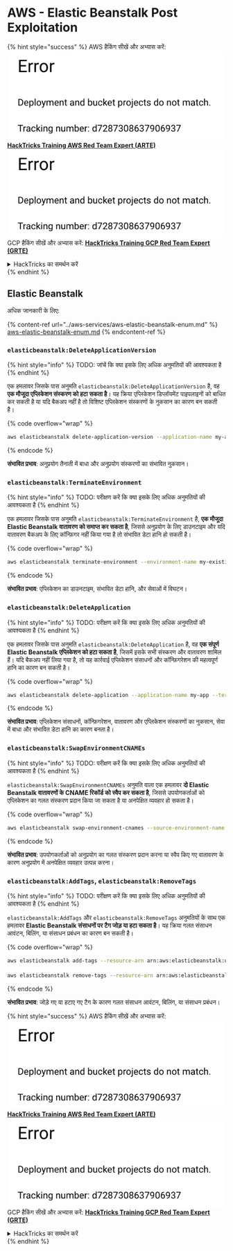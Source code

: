 # AWS - Elastic Beanstalk Post Exploitation

{% hint style="success" %}
AWS हैकिंग सीखें और अभ्यास करें:<img src="../../../.gitbook/assets/image (1) (1).png" alt="" data-size="line">[**HackTricks Training AWS Red Team Expert (ARTE)**](https://training.hacktricks.xyz/courses/arte)<img src="../../../.gitbook/assets/image (1) (1).png" alt="" data-size="line">\
GCP हैकिंग सीखें और अभ्यास करें: <img src="../../../.gitbook/assets/image (2).png" alt="" data-size="line">[**HackTricks Training GCP Red Team Expert (GRTE)**<img src="../../../.gitbook/assets/image (2).png" alt="" data-size="line">](https://training.hacktricks.xyz/courses/grte)

<details>

<summary>HackTricks का समर्थन करें</summary>

* [**सदस्यता योजनाएँ**](https://github.com/sponsors/carlospolop) जांचें!
* **हमारे** 💬 [**Discord समूह**](https://discord.gg/hRep4RUj7f) या [**टेलीग्राम समूह**](https://t.me/peass) में शामिल हों या **हमारे** **Twitter** 🐦 [**@hacktricks\_live**](https://twitter.com/hacktricks\_live)** का पालन करें।**
* हैकिंग ट्रिक्स साझा करें और [**HackTricks**](https://github.com/carlospolop/hacktricks) और [**HackTricks Cloud**](https://github.com/carlospolop/hacktricks-cloud) गिटहब रिपोजिटरी में PR सबमिट करें।

</details>
{% endhint %}

## Elastic Beanstalk

अधिक जानकारी के लिए:

{% content-ref url="../aws-services/aws-elastic-beanstalk-enum.md" %}
[aws-elastic-beanstalk-enum.md](../aws-services/aws-elastic-beanstalk-enum.md)
{% endcontent-ref %}

### `elasticbeanstalk:DeleteApplicationVersion`

{% hint style="info" %}
TODO: जांचें कि क्या इसके लिए अधिक अनुमतियों की आवश्यकता है
{% endhint %}

एक हमलावर जिसके पास अनुमति `elasticbeanstalk:DeleteApplicationVersion` है, वह **एक मौजूदा एप्लिकेशन संस्करण को हटा सकता है**। यह क्रिया एप्लिकेशन डिप्लॉयमेंट पाइपलाइनों को बाधित कर सकती है या यदि बैकअप नहीं है तो विशिष्ट एप्लिकेशन संस्करणों के नुकसान का कारण बन सकती है।

{% code overflow="wrap" %}
```bash
aws elasticbeanstalk delete-application-version --application-name my-app --version-label my-version
```
{% endcode %}

**संभावित प्रभाव**: अनुप्रयोग तैनाती में बाधा और अनुप्रयोग संस्करणों का संभावित नुकसान।

### `elasticbeanstalk:TerminateEnvironment`

{% hint style="info" %}
TODO: परीक्षण करें कि क्या इसके लिए अधिक अनुमतियों की आवश्यकता है
{% endhint %}

एक हमलावर जिसके पास अनुमति `elasticbeanstalk:TerminateEnvironment` है, **एक मौजूदा Elastic Beanstalk वातावरण को समाप्त कर सकता है**, जिससे अनुप्रयोग के लिए डाउनटाइम और यदि वातावरण बैकअप के लिए कॉन्फ़िगर नहीं किया गया है तो संभावित डेटा हानि हो सकती है।

{% code overflow="wrap" %}
```bash
aws elasticbeanstalk terminate-environment --environment-name my-existing-env
```
{% endcode %}

**संभावित प्रभाव**: एप्लिकेशन का डाउनटाइम, संभावित डेटा हानि, और सेवाओं में विघटन।

### `elasticbeanstalk:DeleteApplication`

{% hint style="info" %}
TODO: परीक्षण करें कि क्या इसके लिए अधिक अनुमतियों की आवश्यकता है
{% endhint %}

एक हमलावर जिसके पास अनुमति `elasticbeanstalk:DeleteApplication` है, वह **एक संपूर्ण Elastic Beanstalk एप्लिकेशन को हटा सकता है**, जिसमें इसके सभी संस्करण और वातावरण शामिल हैं। यदि बैकअप नहीं लिया गया है, तो यह कार्रवाई एप्लिकेशन संसाधनों और कॉन्फ़िगरेशन की महत्वपूर्ण हानि का कारण बन सकती है।

{% code overflow="wrap" %}
```bash
aws elasticbeanstalk delete-application --application-name my-app --terminate-env-by-force
```
{% endcode %}

**संभावित प्रभाव**: एप्लिकेशन संसाधनों, कॉन्फ़िगरेशन, वातावरण और एप्लिकेशन संस्करणों का नुकसान, सेवा में बाधा और संभावित डेटा हानि का कारण बनता है।

### `elasticbeanstalk:SwapEnvironmentCNAMEs`

{% hint style="info" %}
TODO: परीक्षण करें कि क्या इसके लिए अधिक अनुमतियों की आवश्यकता है
{% endhint %}

`elasticbeanstalk:SwapEnvironmentCNAMEs` अनुमति वाला एक हमलावर **दो Elastic Beanstalk वातावरणों के CNAME रिकॉर्ड को स्वैप कर सकता है**, जिससे उपयोगकर्ताओं को एप्लिकेशन का गलत संस्करण प्रदान किया जा सकता है या अनपेक्षित व्यवहार हो सकता है।

{% code overflow="wrap" %}
```bash
aws elasticbeanstalk swap-environment-cnames --source-environment-name my-env-1 --destination-environment-name my-env-2
```
{% endcode %}

**संभावित प्रभाव**: उपयोगकर्ताओं को अनुप्रयोग का गलत संस्करण प्रदान करना या स्वैप किए गए वातावरण के कारण अनुप्रयोग में अनपेक्षित व्यवहार उत्पन्न करना।

### `elasticbeanstalk:AddTags`, `elasticbeanstalk:RemoveTags`

{% hint style="info" %}
TODO: परीक्षण करें कि क्या इसके लिए अधिक अनुमतियों की आवश्यकता है
{% endhint %}

`elasticbeanstalk:AddTags` और `elasticbeanstalk:RemoveTags` अनुमतियों के साथ एक हमलावर **Elastic Beanstalk संसाधनों पर टैग जोड़ या हटा सकता है**। यह क्रिया गलत संसाधन आवंटन, बिलिंग, या संसाधन प्रबंधन का कारण बन सकती है।

{% code overflow="wrap" %}
```bash
aws elasticbeanstalk add-tags --resource-arn arn:aws:elasticbeanstalk:us-west-2:123456789012:environment/my-app/my-env --tags Key=MaliciousTag,Value=1

aws elasticbeanstalk remove-tags --resource-arn arn:aws:elasticbeanstalk:us-west-2:123456789012:environment/my-app/my-env --tag-keys MaliciousTag
```
{% endcode %}

**संभावित प्रभाव**: जोड़े गए या हटाए गए टैग के कारण गलत संसाधन आवंटन, बिलिंग, या संसाधन प्रबंधन।

{% hint style="success" %}
AWS हैकिंग सीखें और अभ्यास करें:<img src="../../../.gitbook/assets/image (1) (1).png" alt="" data-size="line">[**HackTricks Training AWS Red Team Expert (ARTE)**](https://training.hacktricks.xyz/courses/arte)<img src="../../../.gitbook/assets/image (1) (1).png" alt="" data-size="line">\
GCP हैकिंग सीखें और अभ्यास करें: <img src="../../../.gitbook/assets/image (2).png" alt="" data-size="line">[**HackTricks Training GCP Red Team Expert (GRTE)**<img src="../../../.gitbook/assets/image (2).png" alt="" data-size="line">](https://training.hacktricks.xyz/courses/grte)

<details>

<summary>HackTricks का समर्थन करें</summary>

* [**सदस्यता योजनाएँ**](https://github.com/sponsors/carlospolop) देखें!
* **💬 [**Discord समूह**](https://discord.gg/hRep4RUj7f) या [**telegram समूह**](https://t.me/peass) में शामिल हों या **Twitter** 🐦 पर हमें **फॉलो** करें [**@hacktricks\_live**](https://twitter.com/hacktricks\_live)**.**
* **हैकिंग ट्रिक्स साझा करें और** [**HackTricks**](https://github.com/carlospolop/hacktricks) और [**HackTricks Cloud**](https://github.com/carlospolop/hacktricks-cloud) गिटहब रिपोजिटरी में PR सबमिट करें।

</details>
{% endhint %}
